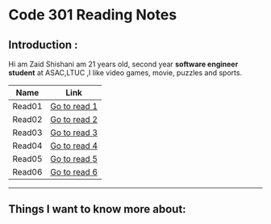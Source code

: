 #  Code 301 Reading Notes
## Introduction :

Hi am Zaid Shishani am 21 years old, second year **software engineer student** at ASAC,LTUC ,I like video games, movie, puzzles and sports.


| Name  | Link |
| ------------- | ------------- |
| Read01  | [Go to read 1](https://zaidshishani.github.io/readingNotes301/Read01) |
| Read02  | [Go to read 2](https://zaidshishani.github.io/readingNotes301/Read02) |
| Read03  | [Go to read 3](https://zaidshishani.github.io/readingNotes301/Read03) |
| Read04  | [Go to read 4](https://zaidshishani.github.io/readingNotes301/Read04) |
| Read05  | [Go to read 5](https://zaidshishani.github.io/readingNotes301/Read05) |
| Read06  | [Go to read 6](https://zaidshishani.github.io/readingNotes301/Read06) |


***
## Things I want to know more about: